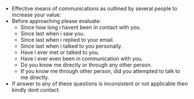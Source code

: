 - Effective means of communications as outlined by several people to increase your value:
- Before approaching please evaluate:
   - Since how long i havent been in contact with you. 
   - Since last when i saw you.
   - Since last when i replied to your email.
   - Since last when i talked to you personally.
   - Have i ever met or talked to you.
   - Have i ever even been in communication with you.
   - Do you know me directly or through any other person.
   - If you know me through other person, did you attempted to talk to me directly.
- If answer to any of these questions is inconsistent or not applicable then kindly dont contact. 
